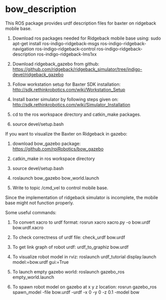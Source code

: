 # bow_description
This ROS package provides urdf description files for baxter on ridgeback mobile base. 

1. Download ros packages needed for Ridgeback mobile base using:
sudo apt-get install ros-indigo-ridgeback-msgs ros-indigo-ridgeback-navigation ros-indigo-ridgeback-control ros-indigo-ridgeback-description ros-indigo-ridgeback-lms1xx

2. Download ridgeback_gazebo from github:
https://github.com/ridgeback/ridgeback_simulator/tree/indigo-devel/ridgeback_gazebo

3. Follow workstation setup for Baxter SDK installation:
http://sdk.rethinkrobotics.com/wiki/Workstation_Setup

4. Install baxter simulator by following steps given on:
http://sdk.rethinkrobotics.com/wiki/Simulator_Installation

5. cd to the ros workspace directory and catkin_make packages.

6. source devel/setup.bash

If you want to visualize the Baxter on Ridgeback in gazebo:

1. download bow_gazebo package:
https://github.com/rpiRobotics/bow_gazebo

2. catkin_make in ros workspace directory

3. source devel/setup.bash

4. roslaunch bow_gazebo bow_world.launch

5. Write to topic /cmd_vel to control mobile base.

Since the implementation of ridgeback simulator is incomplete, the mobile base might not function properly.

Some useful commands:

1. To convert xacro to urdf format:
rosrun xacro xacro.py -o bow.urdf bow.urdf.xacro

2. To check correctness of urdf file:
check_urdf bow.urdf

3. To get link graph of robot urdf:
urdf_to_graphiz bow.urdf

4. To visualize robot model in rviz:
roslaunch urdf_tutorial display.launch model:=bow.urdf gui:=True

5. To launch empty gazebo world:
roslaunch gazebo_ros empty_world.launch

6. To spawn robot model on gazebo at x y z location:
rosrun gazebo_ros spawn_model -file bow.urdf -urdf -x 0 -y 0 -z 0.1 -model bow
